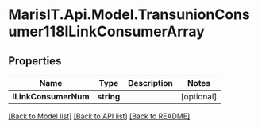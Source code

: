 
# MarisIT.Api.Model.TransunionConsumer118ILinkConsumerArray

## Properties

Name | Type | Description | Notes
------------ | ------------- | ------------- | -------------
**ILinkConsumerNum** | **string** |  | [optional] 

[[Back to Model list]](../README.md#documentation-for-models)
[[Back to API list]](../README.md#documentation-for-api-endpoints)
[[Back to README]](../README.md)

